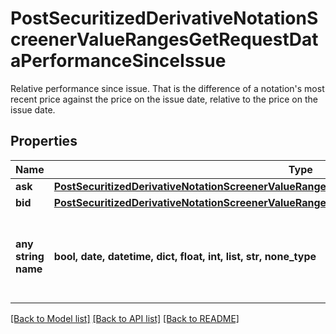 # PostSecuritizedDerivativeNotationScreenerValueRangesGetRequestDataPerformanceSinceIssue

Relative performance since issue. That is the difference of a notation's most recent price against the price on the issue date, relative to the price on the issue date.

## Properties
Name | Type | Description | Notes
------------ | ------------- | ------------- | -------------
**ask** | [**PostSecuritizedDerivativeNotationScreenerValueRangesGetRequestDataPerformanceSinceIssueAsk**](PostSecuritizedDerivativeNotationScreenerValueRangesGetRequestDataPerformanceSinceIssueAsk.md) |  | [optional] 
**bid** | [**PostSecuritizedDerivativeNotationScreenerValueRangesGetRequestDataPerformanceSinceIssueBid**](PostSecuritizedDerivativeNotationScreenerValueRangesGetRequestDataPerformanceSinceIssueBid.md) |  | [optional] 
**any string name** | **bool, date, datetime, dict, float, int, list, str, none_type** | any string name can be used but the value must be the correct type | [optional]

[[Back to Model list]](../README.md#documentation-for-models) [[Back to API list]](../README.md#documentation-for-api-endpoints) [[Back to README]](../README.md)


